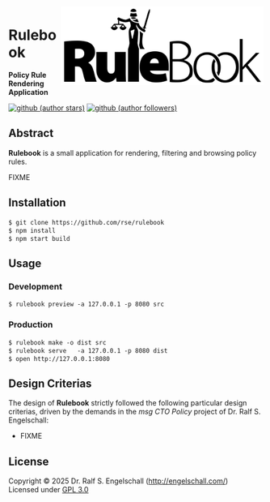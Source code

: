 
<img src="https://raw.githubusercontent.com/rse/rulebook/master/rulebook-1-art/rulebook-black.svg" width="400" align="right" alt=""/>

Rulebook
========

**Policy Rule Rendering Application**

[![github (author stars)](https://img.shields.io/github/stars/rse?logo=github&label=author%20stars&color=%233377aa)](https://github.com/rse)
[![github (author followers)](https://img.shields.io/github/followers/rse?label=author%20followers&logo=github&color=%234477aa)](https://github.com/rse)

Abstract
--------

**Rulebook** is a small application for rendering, filtering and
browsing policy rules.

FIXME

Installation
------------

```
$ git clone https://github.com/rse/rulebook
$ npm install
$ npm start build
```

Usage
-----

### Development

```
$ rulebook preview -a 127.0.0.1 -p 8080 src
```

### Production

```
$ rulebook make -o dist src
$ rulebook serve   -a 127.0.0.1 -p 8080 dist
$ open http://127.0.0.1:8080
```

Design Criterias
----------------

The design of **Rulebook** strictly followed the following particular
design criterias, driven by the demands in the *msg CTO Policy* project
of Dr. Ralf S. Engelschall:

- FIXME

License
-------

Copyright &copy; 2025 Dr. Ralf S. Engelschall (http://engelschall.com/)<br/>
Licensed under [GPL 3.0](https://spdx.org/licenses/GPL-3.0-only)

